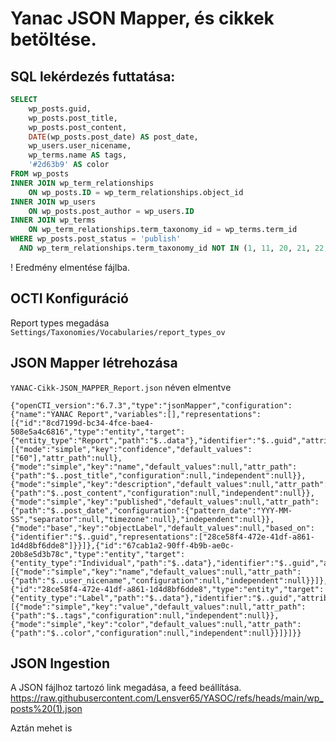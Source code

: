 # Yanac JSON Mapper, és cikkek betöltése.

## SQL lekérdezés futtatása:

```SQL
SELECT
	wp_posts.guid,
	wp_posts.post_title, 
	wp_posts.post_content,
	DATE(wp_posts.post_date) AS post_date,
    wp_users.user_nicename,
    wp_terms.name AS tags,
    '#2d63b9' AS color
FROM wp_posts 
INNER JOIN wp_term_relationships 
	ON wp_posts.ID = wp_term_relationships.object_id
INNER JOIN wp_users
	ON wp_posts.post_author = wp_users.ID
INNER JOIN wp_terms 
	ON wp_term_relationships.term_taxonomy_id = wp_terms.term_id 
WHERE wp_posts.post_status = 'publish'
  AND wp_term_relationships.term_taxonomy_id NOT IN (1, 11, 20, 21, 22, 23, 24, 25, 26, 27, 28, 29, 30, 31, 32, 33);

```

! Eredmény elmentése fájlba.

## OCTI Konfiguráció

Report types megadása `Settings/Taxonomies/Vocabularies/report_types_ov`

## JSON Mapper létrehozása

`YANAC-Cikk-JSON_MAPPER_Report.json` néven elmentve

```
{"openCTI_version":"6.7.3","type":"jsonMapper","configuration":{"name":"YANAC Report","variables":[],"representations":[{"id":"8cd7199d-bc34-4fce-bae4-508e5a4c6816","type":"entity","target":{"entity_type":"Report","path":"$..data"},"identifier":"$..guid","attributes":[{"mode":"simple","key":"confidence","default_values":["60"],"attr_path":null},{"mode":"simple","key":"name","default_values":null,"attr_path":{"path":"$..post_title","configuration":null,"independent":null}},{"mode":"simple","key":"description","default_values":null,"attr_path":{"path":"$..post_content","configuration":null,"independent":null}},{"mode":"simple","key":"published","default_values":null,"attr_path":{"path":"$..post_date","configuration":{"pattern_date":"YYY-MM-SS","separator":null,"timezone":null},"independent":null}},{"mode":"base","key":"objectLabel","default_values":null,"based_on":{"identifier":"$..guid","representations":["28ce58f4-472e-41df-a861-1d4d8bf6dde8"]}}]},{"id":"67cab1a2-90ff-4b9b-ae0c-20b8e5d3b78c","type":"entity","target":{"entity_type":"Individual","path":"$..data"},"identifier":"$..guid","attributes":[{"mode":"simple","key":"name","default_values":null,"attr_path":{"path":"$..user_nicename","configuration":null,"independent":null}}]},{"id":"28ce58f4-472e-41df-a861-1d4d8bf6dde8","type":"entity","target":{"entity_type":"Label","path":"$..data"},"identifier":"$..guid","attributes":[{"mode":"simple","key":"value","default_values":null,"attr_path":{"path":"$..tags","configuration":null,"independent":null}},{"mode":"simple","key":"color","default_values":null,"attr_path":{"path":"$..color","configuration":null,"independent":null}}]}]}}
```

## JSON Ingestion

A JSON fájlhoz tartozó link megadása, a feed beállítása.
https://raw.githubusercontent.com/Lensver65/YASOC/refs/heads/main/wp_posts%20(1).json

Aztán mehet is